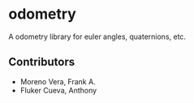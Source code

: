 # odometry
A odometry library for euler angles, quaternions, etc.


## Contributors

* Moreno Vera, Frank A.
* Fluker Cueva, Anthony
